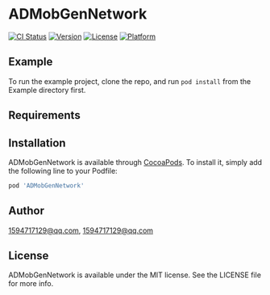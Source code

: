 # ADMobGenNetwork

[![CI Status](https://img.shields.io/travis/1594717129@qq.com/ADMobGenNetwork.svg?style=flat)](https://travis-ci.org/1594717129@qq.com/ADMobGenNetwork)
[![Version](https://img.shields.io/cocoapods/v/ADMobGenNetwork.svg?style=flat)](https://cocoapods.org/pods/ADMobGenNetwork)
[![License](https://img.shields.io/cocoapods/l/ADMobGenNetwork.svg?style=flat)](https://cocoapods.org/pods/ADMobGenNetwork)
[![Platform](https://img.shields.io/cocoapods/p/ADMobGenNetwork.svg?style=flat)](https://cocoapods.org/pods/ADMobGenNetwork)

## Example

To run the example project, clone the repo, and run `pod install` from the Example directory first.

## Requirements

## Installation

ADMobGenNetwork is available through [CocoaPods](https://cocoapods.org). To install
it, simply add the following line to your Podfile:

```ruby
pod 'ADMobGenNetwork'
```

## Author

1594717129@qq.com, 1594717129@qq.com

## License

ADMobGenNetwork is available under the MIT license. See the LICENSE file for more info.
